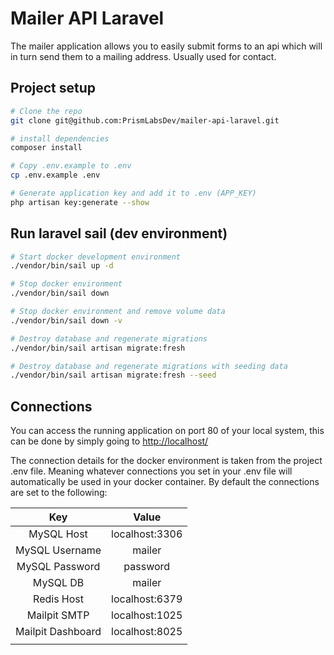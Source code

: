 # Mailer API Laravel

The mailer application allows you to easily submit forms to an api which will in turn send them to a mailing address. Usually used for contact.

## Project setup

``` bash
# Clone the repo
git clone git@github.com:PrismLabsDev/mailer-api-laravel.git

# install dependencies
composer install

# Copy .env.example to .env
cp .env.example .env

# Generate application key and add it to .env (APP_KEY)
php artisan key:generate --show
```

## Run laravel sail (dev environment)

``` bash
# Start docker development environment
./vendor/bin/sail up -d

# Stop docker environment
./vendor/bin/sail down

# Stop docker environment and remove volume data
./vendor/bin/sail down -v

# Destroy database and regenerate migrations
./vendor/bin/sail artisan migrate:fresh

# Destroy database and regenerate migrations with seeding data
./vendor/bin/sail artisan migrate:fresh --seed
```

## Connections

You can access the running application on port 80 of your local system, this can be done by simply going to [http://localhost/](http://localhost/)

The connection details for the docker environment is taken from the project .env file. Meaning whatever connections you set in your .env file will automatically be used in your docker container. By default the connections are set to the following:

|      **Key**      |    **Value**   |
|:-----------------:|:--------------:|
| MySQL Host        | localhost:3306 |
| MySQL Username    |     mailer     |
| MySQL Password    |    password    |
| MySQL DB          |     mailer     |
| Redis Host        | localhost:6379 |
| Mailpit SMTP      | localhost:1025 |
| Mailpit Dashboard | localhost:8025 |
|                   |                |